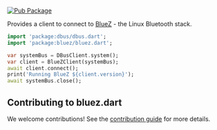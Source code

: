 [![Pub Package](https://img.shields.io/pub/v/bluez.svg)](https://pub.dev/packages/bluez)

Provides a client to connect to [BlueZ](http://www.bluez.org/) - the Linux Bluetooth stack.

```dart
import 'package:dbus/dbus.dart';
import 'package:bluez/bluez.dart';

var systemBus = DBusClient.system();
var client = BlueZClient(systemBus);
await client.connect();
print('Running BlueZ ${client.version}');
await systemBus.close();
```

## Contributing to bluez.dart

We welcome contributions! See the [contribution guide](CONTRIBUTING.md) for more details.
